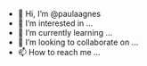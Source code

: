- 👋 Hi, I’m @paulaagnes
- 👀 I’m interested in ...
- 🌱 I’m currently learning ...
- 💞️ I’m looking to collaborate on ...
- 📫 How to reach me ...

<!---
paulaagnes/paulaagnes is a ✨ special ✨ repository because its `README.md` (this file) appears on your GitHub profile.
You can click the Preview link to take a look at your changes.
--->
